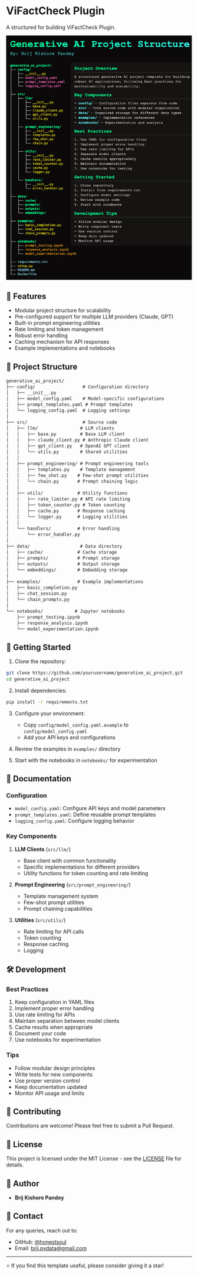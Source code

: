 # ViFactCheck Plugin 

A structured for building ViFactCheck Plugin.

![genai_project](https://github.com/honestsoul/generative_ai_project/blob/96dae125f58ede47f1bc3034790498f103903772/examples/genai_project.jpg)



## 🌟 Features

- Modular project structure for scalability
- Pre-configured support for multiple LLM providers (Claude, GPT)
- Built-in prompt engineering utilities
- Rate limiting and token management
- Robust error handling
- Caching mechanism for API responses
- Example implementations and notebooks

## 📁 Project Structure

```
generative_ai_project/
├── config/                  # Configuration directory
│   ├── __init__.py
│   ├── model_config.yaml    # Model-specific configurations
│   ├── prompt_templates.yaml # Prompt templates
│   └── logging_config.yaml  # Logging settings
│
├── src/                     # Source code
│   ├── llm/                # LLM clients
│   │   ├── base.py         # Base LLM client
│   │   ├── claude_client.py # Anthropic Claude client
│   │   ├── gpt_client.py   # OpenAI GPT client
│   │   └── utils.py        # Shared utilities
│   │
│   ├── prompt_engineering/ # Prompt engineering tools
│   │   ├── templates.py    # Template management
│   │   ├── few_shot.py    # Few-shot prompt utilities
│   │   └── chain.py       # Prompt chaining logic
│   │
│   ├── utils/             # Utility functions
│   │   ├── rate_limiter.py # API rate limiting
│   │   ├── token_counter.py # Token counting
│   │   ├── cache.py       # Response caching
│   │   └── logger.py      # Logging utilities
│   │
│   └── handlers/          # Error handling
│       └── error_handler.py
│
├── data/                   # Data directory
│   ├── cache/             # Cache storage
│   ├── prompts/           # Prompt storage
│   ├── outputs/           # Output storage
│   └── embeddings/        # Embedding storage
│
├── examples/              # Example implementations
│   ├── basic_completion.py
│   ├── chat_session.py
│   └── chain_prompts.py
│
└── notebooks/            # Jupyter notebooks
    ├── prompt_testing.ipynb
    ├── response_analysis.ipynb
    └── model_experimentation.ipynb
```

## 🚀 Getting Started

1. Clone the repository:
```bash
git clone https://github.com/yourusername/generative_ai_project.git
cd generative_ai_project
```

2. Install dependencies:
```bash
pip install -r requirements.txt
```

3. Configure your environment:
   - Copy `config/model_config.yaml.example` to `config/model_config.yaml`
   - Add your API keys and configurations

4. Review the examples in `examples/` directory

5. Start with the notebooks in `notebooks/` for experimentation

## 📘 Documentation

### Configuration

- `model_config.yaml`: Configure API keys and model parameters
- `prompt_templates.yaml`: Define reusable prompt templates
- `logging_config.yaml`: Configure logging behavior

### Key Components

1. **LLM Clients** (`src/llm/`)
   - Base client with common functionality
   - Specific implementations for different providers
   - Utility functions for token counting and rate limiting

2. **Prompt Engineering** (`src/prompt_engineering/`)
   - Template management system
   - Few-shot prompt utilities
   - Prompt chaining capabilities

3. **Utilities** (`src/utils/`)
   - Rate limiting for API calls
   - Token counting
   - Response caching
   - Logging

## 🛠️ Development

### Best Practices

1. Keep configuration in YAML files
2. Implement proper error handling
3. Use rate limiting for APIs
4. Maintain separation between model clients
5. Cache results when appropriate
6. Document your code
7. Use notebooks for experimentation

### Tips

- Follow modular design principles
- Write tests for new components
- Use proper version control
- Keep documentation updated
- Monitor API usage and limits

## 🤝 Contributing

Contributions are welcome! Please feel free to submit a Pull Request.

## 📄 License

This project is licensed under the MIT License - see the [LICENSE](LICENSE) file for details.

## 👤 Author

- **Brij Kishore Pandey**

## 📧 Contact

For any queries, reach out to:
- GitHub: [@honestsoul](https://github.com/honestsoul)
- Email: brij.pydata@gmail.com

---
⭐ If you find this template useful, please consider giving it a star!
